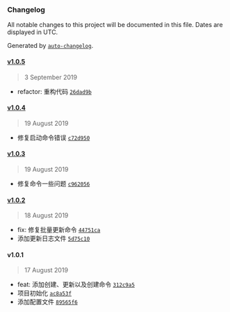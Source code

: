 ### Changelog

All notable changes to this project will be documented in this file. Dates are displayed in UTC.

Generated by [`auto-changelog`](https://github.com/CookPete/auto-changelog).

#### [v1.0.5](https://github.com/zyyrabbit/leaf-cli/compare/v1.0.4...v1.0.5)

> 3 September 2019

- refactor: 重构代码 [`26dad9b`](https://github.com/zyyrabbit/leaf-cli/commit/26dad9b9d0ac669e10cc106994db4c21bb5ab668)

#### [v1.0.4](https://github.com/zyyrabbit/leaf-cli/compare/v1.0.3...v1.0.4)

> 19 August 2019

- 修复启动命令错误 [`c72d950`](https://github.com/zyyrabbit/leaf-cli/commit/c72d9503e8f6baed95d3a5e6a03c70ff7b46f40c)

#### [v1.0.3](https://github.com/zyyrabbit/leaf-cli/compare/v1.0.2...v1.0.3)

> 19 August 2019

- 修复命令一些问题 [`c962056`](https://github.com/zyyrabbit/leaf-cli/commit/c9620567a5167237df702e22f417d91d8cc1135f)

#### [v1.0.2](https://github.com/zyyrabbit/leaf-cli/compare/v1.0.1...v1.0.2)

> 18 August 2019

- fix: 修复批量更新命令 [`44751ca`](https://github.com/zyyrabbit/leaf-cli/commit/44751cac3e84a6a691b95929bfc5197e021f4eb2)
- 添加更新日志文件 [`5d75c10`](https://github.com/zyyrabbit/leaf-cli/commit/5d75c10b8062a27ea6a9c32b30be43743a90e5fb)

#### v1.0.1

> 17 August 2019

- feat: 添加创建、更新以及创建命令 [`312c9a5`](https://github.com/zyyrabbit/leaf-cli/commit/312c9a504bdecae545e1396e1f69b56ed4caced2)
- 项目初始化 [`ac8a53f`](https://github.com/zyyrabbit/leaf-cli/commit/ac8a53f1a4c927036b9832e6482fb211b3828dde)
- 添加配置文件 [`89565f6`](https://github.com/zyyrabbit/leaf-cli/commit/89565f6530225927a00cba710425ea0bbc01cebc)
